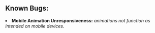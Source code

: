 <h2>
  Known Bugs:
</h2>
<p>
  <li>
    <b>Mobile Animation Unresponsiveness:</b>
    <i>animations not function as intended on mobile devices.</i>
</p>
